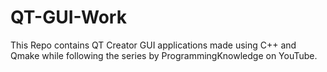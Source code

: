 # QT-GUI-Work

This Repo contains QT Creator GUI applications made using C++ and Qmake while following the series by ProgrammingKnowledge on YouTube.
